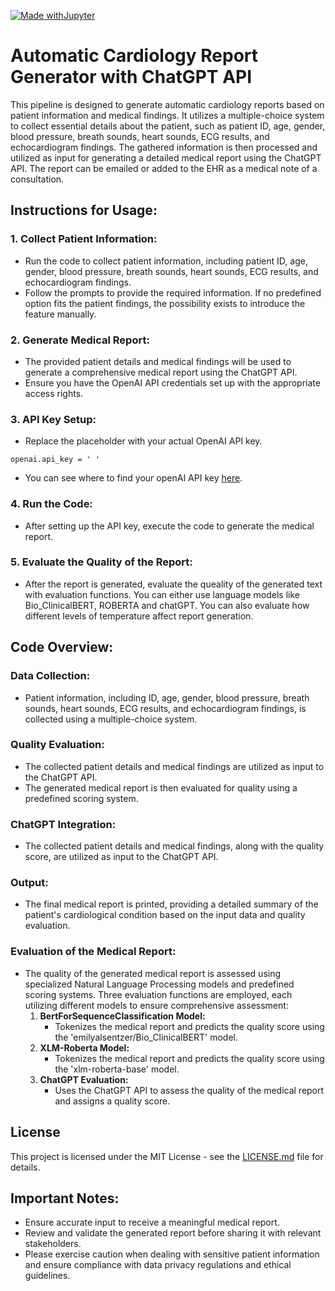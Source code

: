 [![Made withJupyter](https://img.shields.io/badge/Made%20with-Jupyter-orange?style=for-the-badge&logo=Jupyter)](https://jupyter.org/try)


# Automatic Cardiology Report Generator with ChatGPT API

This pipeline is designed to generate automatic cardiology reports based on patient information and medical findings. It utilizes a multiple-choice system to collect essential details about the patient, such as patient ID, age, gender, blood pressure, breath sounds, heart sounds, ECG results, and echocardiogram findings. The gathered information is then processed and utilized as input for generating a detailed medical report using the ChatGPT API. The report can be emailed or added to the EHR as a medical note of a consultation.

## Instructions for Usage:

### 1. **Collect Patient Information:**
- Run the code to collect patient information, including patient ID, age, gender, blood pressure, breath sounds, heart sounds, ECG results, and echocardiogram findings.
- Follow the prompts to provide the required information. If no predefined option fits the patient findings, the possibility exists to introduce the feature manually.

### 2. **Generate Medical Report:**
- The provided patient details and medical findings will be used to generate a comprehensive medical report using the ChatGPT API.
- Ensure you have the OpenAI API credentials set up with the appropriate access rights.

### 3. **API Key Setup:**
- Replace the placeholder  with your actual OpenAI API key.
```
openai.api_key = ' '

```
-   You can see where to find your openAI API key [here](https://help.openai.com/en/articles/4936850-where-do-i-find-my-secret-api-key).

### 4. **Run the Code:**
- After setting up the API key, execute the code to generate the medical report.

### 5. **Evaluate the Quality of the Report:**
- After the report is generated, evaluate the queality of the generated text with evaluation functions. You can either use language models like Bio_ClinicalBERT, ROBERTA and chatGPT. You can also evaluate how different levels of temperature affect report generation. 

## Code Overview:

### **Data Collection:**
- Patient information, including ID, age, gender, blood pressure, breath sounds, heart sounds, ECG results, and echocardiogram findings, is collected using a multiple-choice system.

### **Quality Evaluation:**
- The collected patient details and medical findings are utilized as input to the ChatGPT API.
- The generated medical report is then evaluated for quality using a predefined scoring system.

### **ChatGPT Integration:**
- The collected patient details and medical findings, along with the quality score, are utilized as input to the ChatGPT API.

### **Output:**
- The final medical report is printed, providing a detailed summary of the patient's cardiological condition based on the input data and quality evaluation.

### **Evaluation of the Medical Report:**
- The quality of the generated medical report is assessed using specialized Natural Language Processing models and predefined scoring systems. Three evaluation functions are employed, each utilizing different models to ensure comprehensive assessment:
    1. **BertForSequenceClassification Model:**
        - Tokenizes the medical report and predicts the quality score using the 'emilyalsentzer/Bio_ClinicalBERT' model.
    2. **XLM-Roberta Model:**
        - Tokenizes the medical report and predicts the quality score using the 'xlm-roberta-base' model.
    3. **ChatGPT Evaluation:**
        - Uses the ChatGPT API to assess the quality of the medical report and assigns a quality score.

## License

This project is licensed under the MIT License - see the [LICENSE.md](LICENSE.md) file for details.

## Important Notes:

- Ensure accurate input to receive a meaningful medical report.
- Review and validate the generated report before sharing it with relevant stakeholders.
- Please exercise caution when dealing with sensitive patient information and ensure compliance with data privacy regulations and ethical guidelines.
